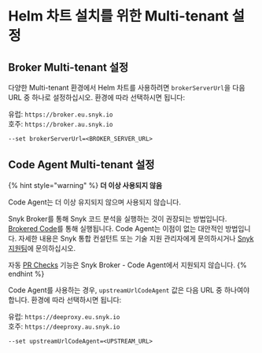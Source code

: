 # Helm 차트 설치를 위한 Multi-tenant 설정

## **Broker Multi-tenant 설정**

다양한 Multi-tenant 환경에서 Helm 차트를 사용하려면 `brokerServerUrl`을 다음 URL 중 하나로 설정하십시오. 환경에 따라 선택하시면 됩니다:

유럽: `https://broker.eu.snyk.io`\
호주: `https://broker.au.snyk.io`

```
--set brokerServerUrl=<BROKER_SERVER_URL>
```

## **Code Agent Multi-tenant 설정**

{% hint style="warning" %}
**더 이상 사용되지 않음**

Code Agent는 더 이상 유지되지 않으며 사용되지 않습니다.

Snyk Broker를 통해 Snyk 코드 분석을 실행하는 것이 권장되는 방법입니다. [Brokered Code](../../git-clone-through-broker.md)를 통해 실행됩니다. Code Agent는 이점이 없는 대안적인 방법입니다. 자세한 내용은 Snyk 통합 컨설턴트 또는 기술 지원 관리자에게 문의하시거나 [Snyk 지원팀](https://support.snyk.io)에 문의하십시오.

자동 [PR Checks](https://docs.snyk.io/scan-with-snyk/pull-requests/pull-request-checks) 기능은 Snyk Broker - Code Agent에서 지원되지 않습니다.
{% endhint %}

Code Agent를 사용하는 경우, `upstreamUrlCodeAgent` 값은 다음 URL 중 하나여야 합니다. 환경에 따라 선택하시면 됩니다:

유럽: `https://deeproxy.eu.snyk.io`\
호주: `https://deeproxy.au.snyk.io`

```
--set upstreamUrlCodeAgent=<UPSTREAM_URL>
```